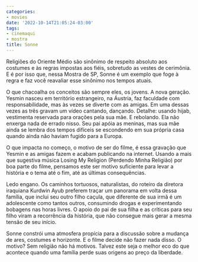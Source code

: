 ```yaml
---
categories:
- movies
date: '2022-10-14T21:05:24-03:00'
tags:
- cinemaqui
- mostra
title: Sonne
---
```


Religiões do Oriente Médio são sinônimo de respeito absoluto aos costumes e às regras impostas aos fiéis, sobretudo as vestes de cerimônia. E é por isso que, nessa Mostra de SP, Sonne é um exemplo que foge à regra e faz você reavaliar esse sinônimo nos tempos atuais.

O que chacoalha os conceitos são sempre eles, os jovens. A nova geração. Yesmin nasceu em território estrangeiro, na Áustria, faz faculdade com responsabilidade, mas às vezes se diverte com as amigas. Em uma dessas vezes as três gravam um vídeo cantando, dançando. Detalhe: usando hijab, vestimenta reservada para orações pela sua mãe. E rebolando. Ela não enxerga nada de errado nisso. Seu pai apóia as meninas, mas sua mãe ainda se lembra dos tempos difíceis se escondendo em sua própria casa quando ainda não haviam fugido para a Europa.

O que impacta no começo, o motivo de ser do filme, é essa gravação que Yesmin e as amigas fazem e acabam publicando na internet. Usando a mais que sugestiva música Losing My Religion (Perdendo Minha Religião) por boa parte do filme, pensamos este ser motivo suficiente para levar a história e o tema até o fim, até as últimas consequências.

Ledo engano. Os caminhos tortuosos, naturalistas, do roteiro da diretora iraquiana Kurdwin Ayub preferem traçar um panorama em volta dessa família, que inclui seu outro filho caçula, que diferente de sua irmã é um adolescente como tantos outros, consumindo drogas e experimentando bobagens nas horas livres. O apoio do pai de sua filha e as críticas para seu filho viram a recorrência da história, que não consegue mais gerar a mesma tensão de seu início.

Sonne constrói uma atmosfera propícia para a discussão sobre a mudança de ares, costumes e horizonte. E o filme decide não fazer nada disso. O motivo? Sem religião não há motivos. Talvez este seja o melhor eco do que acontece quando uma família perde suas origens ao preço da liberdade.
